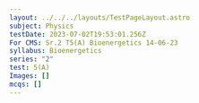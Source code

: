 ```yaml
---
layout: ../../../layouts/TestPageLayout.astro
subject: Physics
testDate: 2023-07-02T19:53:01.256Z
For CMS: Sr.2 T5(A) Bioenergetics 14-06-23
syllabus: Bioenergetics
series: "2"
test: 5(A)
Images: []
mcqs: []
---
```

